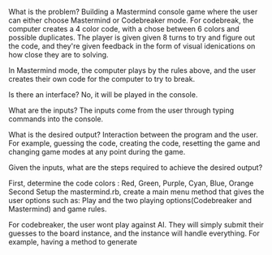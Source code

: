 What is the problem?
Building a Mastermind console game where the user can either choose Mastermind or Codebreaker mode. For codebreak, the computer creates a 4 color code, with a chose between 6 colors and possible duplicates. The player is given given 8 turns to try and figure out the code, and they're given feedback in the form of visual idenications on how close they are to solving.

In Mastermind mode, the computer plays by the rules above, and the user creates their own code for the computer to try to break. 

Is there an interface? No, it will be played in the console.

What are the inputs? 
The inputs come from the user through typing commands into the console.

What is the desired output?
Interaction between the program and the user. For example, guessing the code, creating the code, resetting the game and changing game modes at any point during the game.

Given the inputs, what are the steps required to achieve the desired output?

First, determine the code colors : Red, Green, Purple, Cyan, Blue, Orange
Second Setup the mastermind.rb, create a main menu method that gives the user options such as: Play and the two playing options(Codebreaker and Mastermind) and game rules.

For codebreaker, the user wont play against AI. They will simply submit their guesses to the board instance, and the instance will handle everything. For example, having a method to generate 